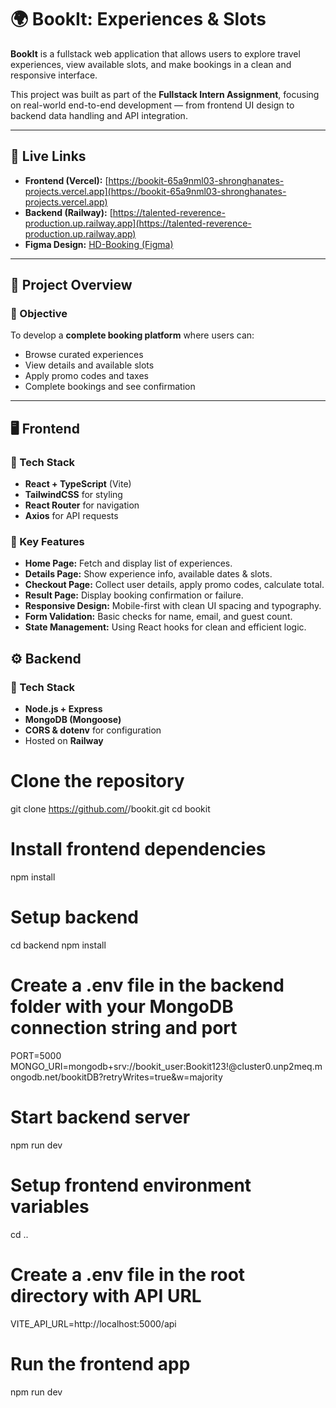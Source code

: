 # 🌍 BookIt: Experiences & Slots

**BookIt** is a fullstack web application that allows users to explore travel experiences, view available slots, and make bookings in a clean and responsive interface.

This project was built as part of the **Fullstack Intern Assignment**, focusing on real-world end-to-end development — from frontend UI design to backend data handling and API integration.

---

## 🚀 Live Links

- **Frontend (Vercel):** [https://bookit-65a9nml03-shronghanates-projects.vercel.app](https://bookit-65a9nml03-shronghanates-projects.vercel.app)
- **Backend (Railway):** [https://talented-reverence-production.up.railway.app](https://talented-reverence-production.up.railway.app)
- **Figma Design:** [HD-Booking (Figma)](https://www.figma.com/design/8X6E1Ev8YdtZ3erV0Iifvb/HD-booking?node-id=0-1&p=f&t=K4scwnxfIHmfbb2a-0)

---

## 🧩 Project Overview

### 🎯 Objective
To develop a **complete booking platform** where users can:
- Browse curated experiences
- View details and available slots
- Apply promo codes and taxes
- Complete bookings and see confirmation

---

## 🖥️ Frontend

### 🔹 Tech Stack
- **React + TypeScript** (Vite)
- **TailwindCSS** for styling
- **React Router** for navigation
- **Axios** for API requests

### 🔹 Key Features
- **Home Page:** Fetch and display list of experiences.
- **Details Page:** Show experience info, available dates & slots.
- **Checkout Page:** Collect user details, apply promo codes, calculate total.
- **Result Page:** Display booking confirmation or failure.
- **Responsive Design:** Mobile-first with clean UI spacing and typography.
- **Form Validation:** Basic checks for name, email, and guest count.
- **State Management:** Using React hooks for clean and efficient logic.

## ⚙️ Backend

### 🔹 Tech Stack
- **Node.js + Express**
- **MongoDB (Mongoose)**
- **CORS & dotenv** for configuration
- Hosted on **Railway**


# Clone the repository
git clone https://github.com/<your-username>/bookit.git
cd bookit

# Install frontend dependencies
npm install

# Setup backend
cd backend
npm install

# Create a .env file in the backend folder with your MongoDB connection string and port
PORT=5000
MONGO_URI=mongodb+srv://bookit_user:Bookit123!@cluster0.unp2meq.mongodb.net/bookitDB?retryWrites=true&w=majority

# Start backend server
npm run dev

# Setup frontend environment variables
cd ..

# Create a .env file in the root directory with API URL
VITE_API_URL=http://localhost:5000/api

# Run the frontend app
npm run dev

